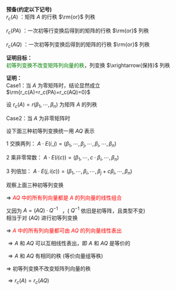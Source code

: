 **预备(约定以下记号)**  
 $r_c(A)$ ：矩阵 $A$ 的行秩 $\rm{or}$ 列秩  
  
 $r_c(PA)$ ：一次初等行变换后得到的矩阵的行秩 $\rm{or}$ 列秩  
  
 $r_c(AQ)$ ：一次初等列变换后得到的矩阵的行秩 $\rm{or}$ 列秩  
  
**证明目标：**  
<font color=green>初等列变换不改变矩阵列向量的秩</font>，列变换 $\xrightarrow{保持}$ 列秩  
  
**证明：**  
Case1：当 $A$ 为零矩阵时，结论显然成立  
 $\rm{r_c(A)=r_c(PA)=r_c(AQ)=0}$  
  
设 $r_c(A)=r(\beta_1,\cdots,\beta_n)$ 为矩阵 $A$ 的列秩  
  
Case2：当 $A$ 为非零矩阵时  
  
设下面三种初等列变换统一用 $AQ$ 表示  
  
1 交换两列： $A\cdot E(i,j)  
=(\beta_1,\cdots,\beta_j,\cdots,\beta_i,  
\cdots,\beta_n)$  
  
2 乘非零常数： $A\cdot E(i(c))  
=(\beta_1,\cdots,c\cdot\beta_i,\cdots,\beta_n)$  
  
3 列倍加： $A\cdot E(j,i(c))  
=(\beta_1,\cdots,\beta_i,\cdots,  
\beta_j+c\beta_i,\cdots,\beta_n)$  
  
观察上面三种初等列变换  
  
 $\Rightarrow$ <font color=red> $AQ$ 中的所有列向量都是 $A$ 的列向量的线性组合</font>  
  
又因为 $A=(AQ)\cdot Q^{-1}\enspace$ ，( $Q^{-1}$ 依旧是初等阵，且类型不变)  
相当于对 $(AQ)$ 进行初等列变换  
  
 $\Rightarrow$ <font color=red> $A$ 中的所有列向量都可由 $AQ$ 的列向量线性表出</font>  
  
 $\Rightarrow A$ 和 $AQ$ 可以互相线性表出，即 $A$ 和 $AQ$ 是等价的  
  
 $\Rightarrow A$ 和 $AQ$ 有相同的秩 (等价向量组等秩)  
  
 $\Rightarrow$  初等列变换不改变矩阵列向量的秩  
  
 $\Rightarrow r_c(A)=r_c(AQ)$  
